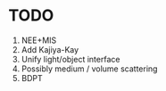 # TODO
1. NEE+MIS
2. Add Kajiya-Kay
3. Unify light/object interface
4. Possibly medium / volume scattering
5. BDPT
   